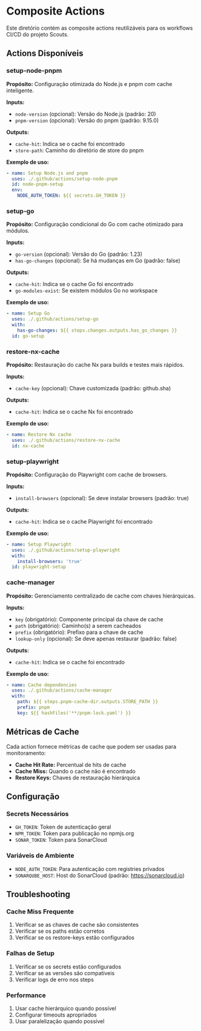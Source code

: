 # Composite Actions

Este diretório contém as composite actions reutilizáveis para os workflows CI/CD do projeto Scouts.

## Actions Disponíveis

### setup-node-pnpm

**Propósito:** Configuração otimizada do Node.js e pnpm com cache inteligente.

**Inputs:**
- `node-version` (opcional): Versão do Node.js (padrão: 20)
- `pnpm-version` (opcional): Versão do pnpm (padrão: 9.15.0)

**Outputs:**
- `cache-hit`: Indica se o cache foi encontrado
- `store-path`: Caminho do diretório de store do pnpm

**Exemplo de uso:**
```yaml
- name: Setup Node.js and pnpm
  uses: ./.github/actions/setup-node-pnpm
  id: node-pnpm-setup
  env:
    NODE_AUTH_TOKEN: ${{ secrets.GH_TOKEN }}
```

### setup-go

**Propósito:** Configuração condicional do Go com cache otimizado para módulos.

**Inputs:**
- `go-version` (opcional): Versão do Go (padrão: 1.23)
- `has-go-changes` (opcional): Se há mudanças em Go (padrão: false)

**Outputs:**
- `cache-hit`: Indica se o cache Go foi encontrado
- `go-modules-exist`: Se existem módulos Go no workspace

**Exemplo de uso:**
```yaml
- name: Setup Go
  uses: ./.github/actions/setup-go
  with:
    has-go-changes: ${{ steps.changes.outputs.has_go_changes }}
  id: go-setup
```

### restore-nx-cache

**Propósito:** Restauração do cache Nx para builds e testes mais rápidos.

**Inputs:**
- `cache-key` (opcional): Chave customizada (padrão: github.sha)

**Outputs:**
- `cache-hit`: Indica se o cache Nx foi encontrado

**Exemplo de uso:**
```yaml
- name: Restore Nx cache
  uses: ./.github/actions/restore-nx-cache
  id: nx-cache
```

### setup-playwright

**Propósito:** Configuração do Playwright com cache de browsers.

**Inputs:**
- `install-browsers` (opcional): Se deve instalar browsers (padrão: true)

**Outputs:**
- `cache-hit`: Indica se o cache Playwright foi encontrado

**Exemplo de uso:**
```yaml
- name: Setup Playwright
  uses: ./.github/actions/setup-playwright
  with:
    install-browsers: 'true'
  id: playwright-setup
```

### cache-manager

**Propósito:** Gerenciamento centralizado de cache com chaves hierárquicas.

**Inputs:**
- `key` (obrigatório): Componente principal da chave de cache
- `path` (obrigatório): Caminho(s) a serem cacheados
- `prefix` (obrigatório): Prefixo para a chave de cache
- `lookup-only` (opcional): Se deve apenas restaurar (padrão: false)

**Outputs:**
- `cache-hit`: Indica se o cache foi encontrado

**Exemplo de uso:**
```yaml
- name: Cache dependencies
  uses: ./.github/actions/cache-manager
  with:
    path: ${{ steps.pnpm-cache-dir.outputs.STORE_PATH }}
    prefix: pnpm
    key: ${{ hashFiles('**/pnpm-lock.yaml') }}
```

## Métricas de Cache

Cada action fornece métricas de cache que podem ser usadas para monitoramento:

- **Cache Hit Rate:** Percentual de hits de cache
- **Cache Miss:** Quando o cache não é encontrado
- **Restore Keys:** Chaves de restauração hierárquica

## Configuração

### Secrets Necessários

- `GH_TOKEN`: Token de autenticação geral
- `NPM_TOKEN`: Token para publicação no npmjs.org
- `SONAR_TOKEN`: Token para SonarCloud

### Variáveis de Ambiente

- `NODE_AUTH_TOKEN`: Para autenticação com registries privados
- `SONARQUBE_HOST`: Host do SonarCloud (padrão: https://sonarcloud.io)

## Troubleshooting

### Cache Miss Frequente

1. Verificar se as chaves de cache são consistentes
2. Verificar se os paths estão corretos
3. Verificar se os restore-keys estão configurados

### Falhas de Setup

1. Verificar se os secrets estão configurados
2. Verificar se as versões são compatíveis
3. Verificar logs de erro nos steps

### Performance

1. Usar cache hierárquico quando possível
2. Configurar timeouts apropriados
3. Usar paralelização quando possível
